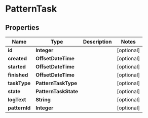 

# PatternTask



## Properties

| Name | Type | Description | Notes |
|------------ | ------------- | ------------- | -------------|
|**id** | **Integer** |  |  [optional] |
|**created** | **OffsetDateTime** |  |  [optional] |
|**started** | **OffsetDateTime** |  |  [optional] |
|**finished** | **OffsetDateTime** |  |  [optional] |
|**taskType** | **PatternTaskType** |  |  [optional] |
|**state** | **PatternTaskState** |  |  [optional] |
|**logText** | **String** |  |  [optional] |
|**patternId** | **Integer** |  |  [optional] |



